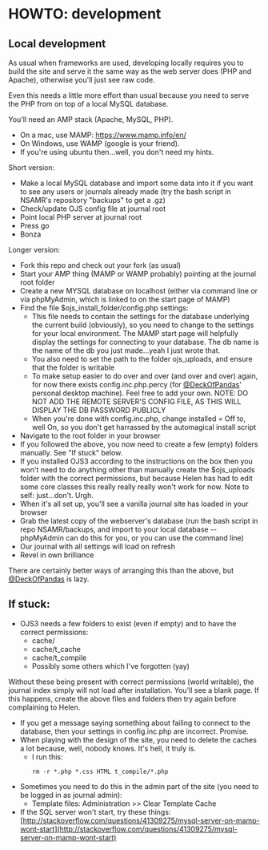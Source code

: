 # HOWTO: development

## Local development
As usual when frameworks are used, developing locally requires you to build the site and serve it the same way as the web server does (PHP and Apache), otherwise you'll just see raw code. 

Even this needs a little more effort than usual because you need to serve the PHP from on top of a local MySQL database.

You'll need an AMP stack (Apache, MySQL, PHP).
* On a mac, use MAMP: https://www.mamp.info/en/
* On Windows, use WAMP (google is your friend).
* If you're using ubuntu then...well, you don't need my hints. 

Short version:
* Make a local MySQL database and import some data into it if you want to see any users or journals already made (try the bash script in NSAMR's repository "backups" to get a .gz)
* Check/update OJS config file at journal root
* Point local PHP server at journal root
* Press go
* Bonza

Longer version:
* Fork this repo and check out your fork (as usual)
* Start your AMP thing (MAMP or WAMP probably) pointing at the journal root folder
* Create a new MYSQL database on localhost (either via command line or via phpMyAdmin, which is linked to on the start page of MAMP)  
* Find the file $ojs_install_folder/config.php settings: 
    * This file needs to contain the settings for the database underlying the current build (obviously), so you need to change to the settings for your local environment. The MAMP start page will helpfully display the settings for connecting to your database. The db name is the name of the db you just made...yeah I just wrote that.
    * You also need to set the path to the folder ojs_uploads, and ensure that the folder is writable
    * To make setup easier to do over and over (and over and over) again, for now there exists config.inc.php.percy (for [@DeckOfPandas](https://github.com/DeckOfPandas)' personal desktop machine). Feel free to add your own. NOTE: DO NOT ADD THE REMOTE SERVER'S CONFIG FILE, AS THIS WILL DISPLAY THE DB PASSWORD PUBLICLY
    * When you're done with config.inc.php, change installed = Off to, well On, so you don't get harrassed by the automagical install script
* Navigate to the root folder in your browser
* If you followed the above, you now need to create a few (empty) folders manually. See "If stuck" below.
* If you installed OJS3 according to the instructions on the box then you won't need to do anything other than manually create the $ojs_uploads folder with the correct permissions, but because Helen has had to edit some core classes this really really really won't work for now. Note to self: just...don't. Urgh.
* When it's all set up, you'll see a vanilla journal site has loaded in your browser
* Grab the latest copy of the webserver's database (run the bash script in repo NSAMR/backups, and import to your local database -- phpMyAdmin can do this for you, or you can use the command line)
* Our journal with all settings will load on refresh
* Revel in own brilliance  

There are certainly better ways of arranging this than the above, but [@DeckOfPandas](https://github.com/DeckOfPandas) is lazy.  

## If stuck:
* OJS3 needs a few folders to exist (even if empty) and to have the correct permissions:
    * cache/
    * cache/t_cache
    * cache/t_compile
    * Possibly some others which I've forgotten (yay)
    
Without these being present with correct permissions (world writable), the journal index simply will not load after installation. You'll see a blank page. If this happens, create the above files and folders then try again before complaining to Helen.
* If you get a message saying something about failing to connect to the database, then your settings in config.inc.php are incorrect. Promise.
* When playing with the design of the site, you need to delete the caches a lot because, well, nobody knows. It's hell, it truly is.
    * I run this:
        <pre><code>rm -r *.php *.css HTML t_compile/*.php</code></pre>  
* Sometimes you need to do this in the admin part of the site (you need to be logged in as journal admin):  
    * Template files: Administration >> Clear Template Cache  
* If the SQL server won't start, try these things: [http://stackoverflow.com/questions/41309275/mysql-server-on-mamp-wont-start](http://stackoverflow.com/questions/41309275/mysql-server-on-mamp-wont-start)  
